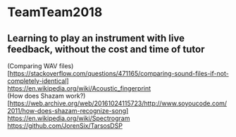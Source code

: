 # TeamTeam2018
## Learning to play an instrument with live feedback, without the cost and time of tutor

(Comparing WAV files)[https://stackoverflow.com/questions/471165/comparing-sound-files-if-not-completely-identical]  
https://en.wikipedia.org/wiki/Acoustic_fingerprint  
(How does Shazam work?)[https://web.archive.org/web/20161024115723/http://www.soyoucode.com/2011/how-does-shazam-recognize-song]  
https://en.wikipedia.org/wiki/Spectrogram  
https://github.com/JorenSix/TarsosDSP

